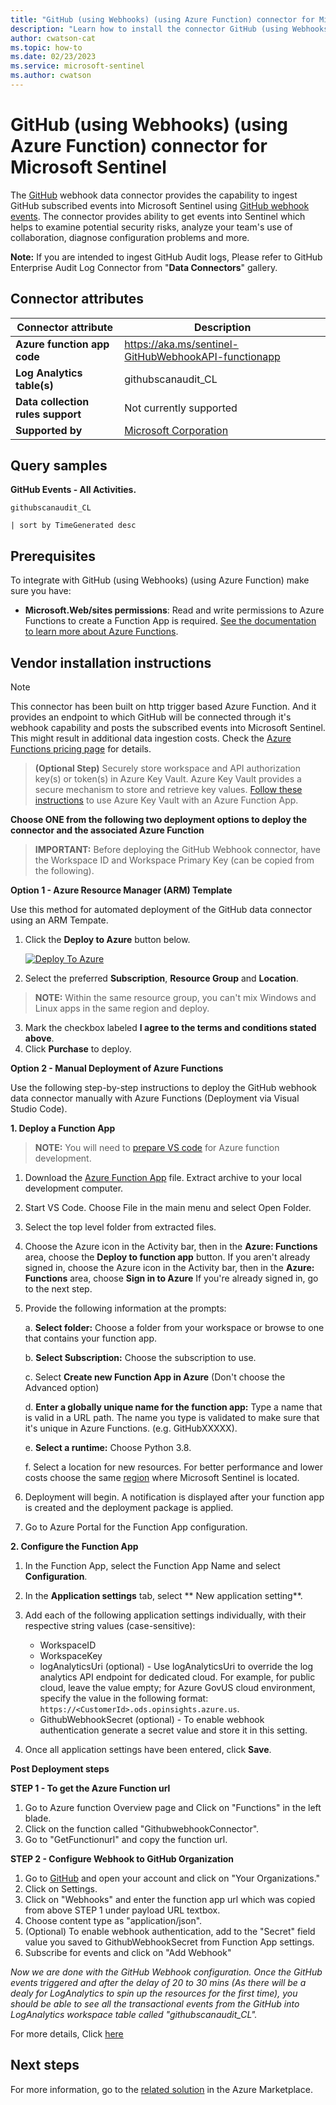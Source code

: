 ```yaml
---
title: "GitHub (using Webhooks) (using Azure Function) connector for Microsoft Sentinel"
description: "Learn how to install the connector GitHub (using Webhooks) (using Azure Function) to connect your data source to Microsoft Sentinel."
author: cwatson-cat
ms.topic: how-to
ms.date: 02/23/2023
ms.service: microsoft-sentinel
ms.author: cwatson
---
```


# GitHub (using Webhooks) (using Azure Function) connector for Microsoft Sentinel

The [GitHub](https://www.github.com) webhook data connector provides the capability to ingest GitHub subscribed events into Microsoft Sentinel using [GitHub webhook events](https://docs.github.com/en/developers/webhooks-and-events/webhooks/webhook-events-and-payloads). The connector provides ability to get events into Sentinel which helps to examine potential security risks, analyze your team's use of collaboration, diagnose configuration problems and more. 

 **Note:** If you are intended to ingest GitHub Audit logs, Please refer to GitHub Enterprise Audit Log Connector from "**Data Connectors**" gallery.

## Connector attributes

| Connector attribute | Description |
| --- | --- |
| **Azure function app code** | https://aka.ms/sentinel-GitHubWebhookAPI-functionapp |
| **Log Analytics table(s)** | githubscanaudit_CL<br/> |
| **Data collection rules support** | Not currently supported |
| **Supported by** | [Microsoft Corporation](https://support.microsoft.com) |

## Query samples

**GitHub Events - All Activities.**
   ```kusto
githubscanaudit_CL
 
   | sort by TimeGenerated desc
   ```



## Prerequisites

To integrate with GitHub (using Webhooks) (using Azure Function) make sure you have: 

- **Microsoft.Web/sites permissions**: Read and write permissions to Azure Functions to create a Function App is required. [See the documentation to learn more about Azure Functions](../../azure-functions/index.yml).


## Vendor installation instructions


> [!NOTE]
   >  This connector has been built on http trigger based Azure Function. And it provides an endpoint to which GitHub will be connected through it's webhook capability and posts the subscribed events into Microsoft Sentinel. This might result in additional data ingestion costs. Check the [Azure Functions pricing page](https://azure.microsoft.com/pricing/details/functions/) for details.


>**(Optional Step)** Securely store workspace and API authorization key(s) or token(s) in Azure Key Vault. Azure Key Vault provides a secure mechanism to store and retrieve key values. [Follow these instructions](../../app-service/app-service-key-vault-references.md) to use Azure Key Vault with an Azure Function App.


**Choose ONE from the following two deployment options to deploy the connector and the associated Azure Function**

>**IMPORTANT:** Before deploying the GitHub Webhook connector, have the Workspace ID  and Workspace Primary Key (can be copied from the following).




**Option 1 - Azure Resource Manager (ARM) Template**

Use this method for automated deployment of the GitHub data connector using an ARM Tempate.

1. Click the **Deploy to Azure** button below. 

	[![Deploy To Azure](https://aka.ms/deploytoazurebutton)](https://aka.ms/sentinel-GitHubwebhookAPI-azuredeploy)
2. Select the preferred **Subscription**, **Resource Group** and **Location**. 
> **NOTE:** Within the same resource group, you can't mix Windows and Linux apps in the same region and deploy. 
3. Mark the checkbox labeled **I agree to the terms and conditions stated above**. 
5. Click **Purchase** to deploy.


**Option 2 - Manual Deployment of Azure Functions**

Use the following step-by-step instructions to deploy the GitHub webhook data connector manually with Azure Functions (Deployment via Visual Studio Code).


**1. Deploy a Function App**

> **NOTE:** You will need to [prepare VS code](/azure/azure-functions/functions-create-first-function-python) for Azure function development.

1. Download the [Azure Function App](https://aka.ms/sentinel-GitHubWebhookAPI-functionapp) file. Extract archive to your local development computer.
2. Start VS Code. Choose File in the main menu and select Open Folder.
3. Select the top level folder from extracted files.
4. Choose the Azure icon in the Activity bar, then in the **Azure: Functions** area, choose the **Deploy to function app** button.
If you aren't already signed in, choose the Azure icon in the Activity bar, then in the **Azure: Functions** area, choose **Sign in to Azure**
If you're already signed in, go to the next step.
5. Provide the following information at the prompts:

	a. **Select folder:** Choose a folder from your workspace or browse to one that contains your function app.

	b. **Select Subscription:** Choose the subscription to use.

	c. Select **Create new Function App in Azure** (Don't choose the Advanced option)

	d. **Enter a globally unique name for the function app:** Type a name that is valid in a URL path. The name you type is validated to make sure that it's unique in Azure Functions. (e.g. GitHubXXXXX).

	e. **Select a runtime:** Choose Python 3.8.

	f. Select a location for new resources. For better performance and lower costs choose the same [region](https://azure.microsoft.com/regions/) where Microsoft Sentinel is located.

6. Deployment will begin. A notification is displayed after your function app is created and the deployment package is applied.
7. Go to Azure Portal for the Function App configuration.


**2. Configure the Function App**

1. In the Function App, select the Function App Name and select **Configuration**.
2. In the **Application settings** tab, select ** New application setting**.
3. Add each of the following application settings individually, with their respective string values (case-sensitive):

   - WorkspaceID
   - WorkspaceKey
   - logAnalyticsUri (optional) - Use logAnalyticsUri to override the log analytics API endpoint for dedicated cloud. For example, for public cloud, leave the value empty; for Azure GovUS cloud environment, specify the value in the following format: `https://<CustomerId>.ods.opinsights.azure.us`.
   - GithubWebhookSecret (optional) - To enable webhook authentication generate a secret value and store it in this setting.

1. Once all application settings have been entered, click **Save**.


**Post Deployment steps**




**STEP 1 - To get the Azure Function url**

 1. Go to Azure function Overview page and Click on "Functions" in the left blade.
 2. Click on the function called "GithubwebhookConnector".
 3. Go to "GetFunctionurl" and copy the function url.


**STEP 2 - Configure Webhook to GitHub Organization**

 1. Go to [GitHub](https://www.github.com) and open your account and click on "Your Organizations."
 2. Click on Settings.
 3. Click on "Webhooks" and enter the function app url which was copied from above STEP 1 under payload URL textbox. 
 4. Choose content type as "application/json". 
 1. (Optional) To enable webhook authentication, add to the "Secret" field value you saved to GithubWebhookSecret from Function App settings.
 1. Subscribe for events and click on "Add Webhook"


*Now we are done with the GitHub Webhook configuration. Once the GitHub events triggered and after the delay of 20 to 30 mins (As there will be a dealy for LogAnalytics to spin up the resources for the first time), you should be able to see all the transactional events from the GitHub into LogAnalytics workspace table called "githubscanaudit_CL".*

 For more details, Click [here](https://aka.ms/sentinel-gitHubwebhooksteps)



## Next steps

For more information, go to the [related solution](https://azuremarketplace.microsoft.com/en-us/marketplace/apps/microsoftcorporation1622712991604.sentinel4github?tab=Overview) in the Azure Marketplace.